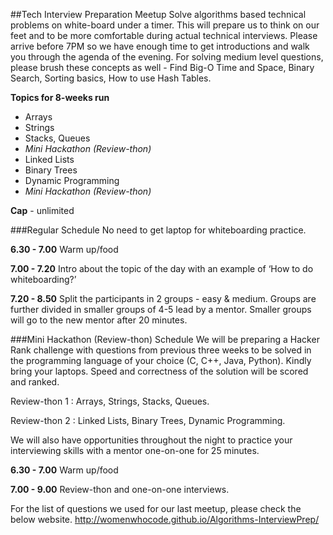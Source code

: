 ##Tech Interview Preparation Meetup
Solve algorithms based technical problems on white-board under a timer. This will prepare us to think on our feet and to be more comfortable during actual technical interviews.
Please arrive before 7PM so we have enough time to get introductions and walk you through the agenda of the evening. For solving medium level questions, please brush these concepts as well - Find Big-O Time and Space, Binary Search, Sorting basics, How to use Hash Tables.


**Topics for 8-weeks run**
  - Arrays
  - Strings
  - Stacks, Queues
  - *Mini Hackathon (Review-thon)*
  - Linked Lists 
  - Binary Trees
  - Dynamic Programming
  - *Mini Hackathon (Review-thon)*

**Cap** - unlimited


###Regular Schedule
No need to get laptop for whiteboarding practice.

**6.30 - 7.00**  Warm up/food 

**7.00 - 7.20**  Intro about the topic of the day with an example of ‘How to do whiteboarding?’

**7.20 - 8.50**  Split the participants in 2 groups - easy & medium. Groups are further divided in smaller groups of 4-5 lead by a mentor. Smaller groups will go to the new mentor after 20 minutes.

###Mini Hackathon (Review-thon) Schedule
We will be preparing a Hacker Rank challenge with questions from previous three weeks to be solved in the programming language of your choice (C, C++, Java, Python). Kindly bring your laptops. Speed and correctness of the solution will be scored and ranked.

Review-thon 1 :  Arrays, Strings, Stacks, Queues.

Review-thon 2 :  Linked Lists, Binary Trees, Dynamic Programming.

We will also have opportunities throughout the night to practice your interviewing skills with a mentor one-on-one for 25 minutes.

**6.30 - 7.00**  Warm up/food

**7.00 - 9.00**  Review-thon and one-on-one interviews. 

For the list of questions we used for our last meetup, please check the below website.
http://womenwhocode.github.io/Algorithms-InterviewPrep/
